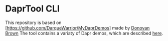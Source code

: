 # DaprTool CLI
This repository is based on [https://github.com/DarqueWarrior/MyDaprDemos] made by [Donovan Brown](https://github.com/DarqueWarrior)
The tool contains a variaty of Dapr demos, which are described [here](https://github.com/mbn-ms-dk/DaprTool/blob/main/demos/documentation/demos.md).